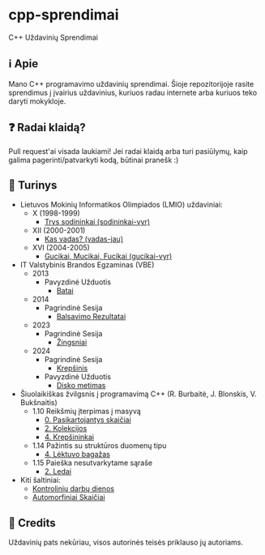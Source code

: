 # cpp-sprendimai
 C++ Uždavinių Sprendimai

## ℹ️ Apie
Mano C++ programavimo uždavinių sprendimai. Šioje repozitorijoje rasite sprendimus į įvairius uždavinius, kuriuos radau internete arba kuriuos teko daryti mokykloje.

## ❓ Radai klaidą?
Pull request'ai visada laukiami!
Jei radai klaidą arba turi pasiūlymų, kaip galima pagerinti/patvarkyti kodą, būtinai pranešk :)

## 📒 Turinys

- Lietuvos Mokinių Informatikos Olimpiados (LMIO) uždaviniai:
  - X (1998-1999)
    - [Trys sodininkai (sodininkai-vyr)](lmio/10%20(1998-1999)/sodininkai-vyr)
  - XII (2000-2001)
    - [Kas vadas? (vadas-jau)](lmio/12%20(2000-2001)/vadas-jau)
  - XVI (2004-2005)
    - [Gucikai, Mucikai, Fucikai (gucikai-vyr)](lmio/16%20(2004-2005)/gucikai-vyr)
- IT Valstybinis Brandos Egzaminas (VBE)
  - 2013
    - Pavyzdinė Užduotis
      - [Batai](vbe/2013-pavyzdine/batai) 
  - 2014
    - Pagrindinė Sesija
      - [Balsavimo Rezultatai](vbe/2014-pagrindine/balsavimo-rezultatai)
  - 2023
    - Pagrindinė Sesija
      - [Žingsniai](vbe/2023-pagrindine/zingsniai) 
  - 2024
    - Pagrindinė Sesija
      - [Krepšinis](vbe/2024-pagrindine/krepsinis)
    - Pavyzdinė Užduotis
      - [Disko metimas](vbe/2024-pavyzdine/disko-metimas)
- Šiuolaikiškas žvilgsnis į programavimą C++ (R. Burbaitė, J. Blonskis, V. Bukšnaitis)
  - 1.10 Reikšmių įterpimas į masyvą
    - [0. Pasikartojantys skaičiai](siuolaikiskas-zvilgsnis-cpp/masyvo-iterpimas/pasikartojantys-skaiciai)
    - [2. Kolekcijos](siuolaikiskas-zvilgsnis-cpp/masyvo-iterpimas/kolekcijos)
    - [4. Krepšininkai](siuolaikiskas-zvilgsnis-cpp/masyvo-iterpimas/krepsininkai)
  - 1.14 Pažintis su struktūros duomenų tipu
    - [4. Lėktuvo bagažas](siuolaikiskas-zvilgsnis-cpp/pazintis-strukturos-duomenu-tipu/)
  - 1.15 Paieška nesutvarkytame sąraše
    - [2. Ledai](siuolaikiskas-zvilgsnis-cpp/paieska-nesutvarkytame-sarase/ledai)
- Kiti šaltiniai:
  - [Kontrolinių darbų dienos](random/kontroliniu-darbu-dienos) 
  - [Automorfiniai Skaičiai](random/automorfinis-skaicius)

## 🏦 Credits
Uždavinių pats nekūriau, visos autorinės teisės priklauso jų autoriams.
